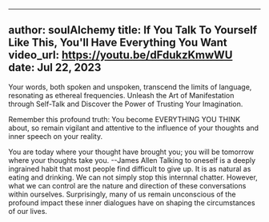 
---
author: soulAlchemy
title: If You Talk To Yourself Like This, You'll Have Everything You Want 
video_url: https://youtu.be/dFdukzKmwWU
date:  Jul 22, 2023 
---
Your words, both spoken and unspoken, transcend the limits of language, resonating as ethereal frequencies. Unleash the Art of Manifestation through Self-Talk and Discover the Power of Trusting Your Imagination.

Remember this profound truth: You become EVERYTHING YOU THINK about, so remain vigilant and attentive to the influence of your thoughts and inner speech on your reality.

You are today where your thought have brought you; you will be tomorrow where your thoughts take you. --James Allen
Talking to oneself is a deeply ingrained habit that most people find difficult to give up. It is as natural as eating and drinking. We can not simply stop this internnal chatter. However, what we can control are the nature and direction of these conversations within ourselves. Surprisingly, many of us remain unconscious of the profound impact these inner dialogues have on shaping the circumstances of our lives.
